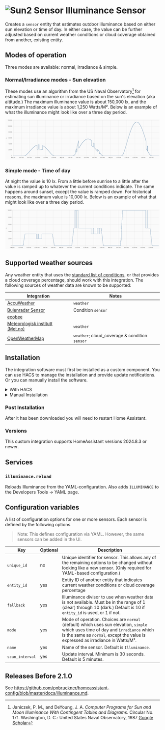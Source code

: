 # <img src="https://brands.home-assistant.io/illuminance/icon.png" alt="Sun2 Sensor" width="50" height="50"/> Illuminance Sensor
Creates a `sensor` entity that estimates outdoor illuminance based on either sun elevation or time of day.
In either case, the value can be further adjusted based on current weather conditions or cloud coverage obtained from another, existing entity.


## Modes of operation
Three modes are available: normal, irradiance & simple.

### Normal/Irradiance modes - Sun elevation
These modes use an algorithm from the US Naval Observatory[^1] for estimating sun illuminance or irradiance based on the sun's elevation (aka altitude.) The maximum illuminance value is about 150,000 lx, and the maximum irradiance value is about 1,250 Watts/M².
Below is an example of what the illuminance might look like over a three day period.

<p align="center">
  <img src=images/normal.png>
</p>

[^1]: Janiczek, P. M., and DeYoung, J. A. _Computer Programs for Sun and Moon Illuminance With Contingent Tables and Diagrams_. Circular No. 171. Washington, D. C.: United States Naval Observatory, 1987 [Google Scholar](https://scholar.google.com/scholar_lookup?title=Computer%20programs%20for%20sun%20and%20moon%20illuminance%20with%20contingent%20tables%20and%20diagrams&author=P.%20M.%20Janiczek&author=J.%20A.%20Deyoung&publication_year=1987&book=Computer%20programs%20for%20sun%20and%20moon%20illuminance%20with%20contingent%20tables%20and%20diagrams)

### Simple mode - Time of day
At night the value is 10 lx. From a little before sunrise to a little after the value is ramped up to whatever the current conditions indicate. The same happens around sunset, except the value is ramped down. For historical reasons, the maximum value is 10,000 lx. Below is an example of what that might look like over a three day period.

<p align="center">
  <img src=images/simple.png>
</p>

## Supported weather sources
Any weather entity that uses the [standard list of conditions](https://www.home-assistant.io/integrations/weather/#condition-mapping), or that provides a cloud coverage percentage, should work with this integration.
The following sources of weather data are known to be supported:

Integration | Notes
-|-
[AccuWeather](https://www.home-assistant.io/integrations/accuweather/) | `weather`
[Buienradar Sensor](https://www.home-assistant.io/integrations/buienradar/#sensor) | Condition `sensor`
[ecobee](https://www.home-assistant.io/integrations/ecobee/) |
[Meteorologisk institutt (Met.no)](https://www.home-assistant.io/integrations/met/) | `weather`
[OpenWeatherMap](https://www.home-assistant.io/integrations/openweathermap/) | `weather`; cloud_coverage & condition `sensor`

## Installation

The integration software must first be installed as a custom component.
You can use HACS to manage the installation and provide update notifications.
Or you can manually install the software.

<details>
<summary>With HACS</summary>

[![hacs_badge](https://img.shields.io/badge/HACS-Custom-41BDF5.svg)](https://hacs.xyz/)

1. Add this repo as a [custom repository](https://hacs.xyz/docs/faq/custom_repositories/):
   It should then appear as a new integration. Click on it. If necessary, search for "illuminance".
   ```text
   https://github.com/pnbruckner/ha-illuminance
   ```
   Or use this button:
  
   [![Open your Home Assistant instance and open a repository inside the Home Assistant Community Store.](https://my.home-assistant.io/badges/hacs_repository.svg)](https://my.home-assistant.io/redirect/hacs_repository/?owner=pnbruckner&repository=ha-illuminance&category=integration)

1. Download the integration using the appropriate button.

</details>

<details>
<summary>Manual Installation</summary>

Place a copy of the files from [`custom_components/illuminance`](custom_components/illuminance)
in `<config>/custom_components/illuminance`,
where `<config>` is your Home Assistant configuration directory.

>__NOTE__: When downloading, make sure to use the `Raw` button from each file's page.

</details>

### Post Installation

After it has been downloaded you will need to restart Home Assistant.

### Versions

This custom integration supports HomeAssistant versions 2024.8.3 or newer.

## Services

### `illuminance.reload`

Reloads Illuminance from the YAML-configuration. Also adds `ILLUMINANCE` to the Developers Tools -> YAML page.

## Configuration variables

A list of configuration options for one or more sensors. Each sensor is defined by the following options.

> Note: This defines configuration via YAML. However, the same sensors can be added in the UI.

Key | Optional | Description
-|-|-
`unique_id` | no | Unique identifier for sensor. This allows any of the remaining options to be changed without looking like a new sensor. (Only required for YAML-based configuration.)
`entity_id` | yes | Entity ID of another entity that indicates current weather conditions or cloud coverage percentage
`fallback` | yes | Illuminance divisor to use when weather data is not available. Must be in the range of 1 (clear) through 10 (dark.) Default is 10 if `entity_id` is used, or 1 if not.
`mode` | yes | Mode of operation. Choices are `normal` (default) which uses sun elevation, `simple` which uses time of day and `irradiance` which is the same as `normal`, except the value is expressed as irradiance in Watts/M².
`name` | yes | Name of the sensor. Default is `Illuminance`.
`scan_interval` | yes | Update interval. Minimum is 30 seconds. Default is 5 minutes.

## Releases Before 2.1.0
See https://github.com/pnbruckner/homeassistant-config/blob/master/docs/illuminance.md.
